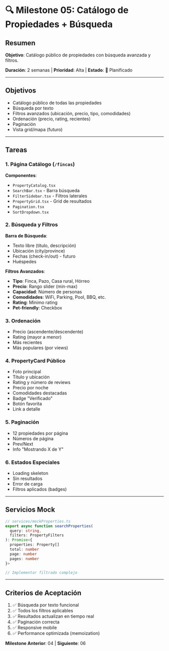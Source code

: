 # 🔍 Milestone 05: Catálogo de Propiedades + Búsqueda

## Resumen
**Objetivo**: Catálogo público de propiedades con búsqueda avanzada y filtros.

**Duración**: 2 semanas | **Prioridad**: Alta | **Estado**: 📅 Planificado

---

## Objetivos
- Catálogo público de todas las propiedades
- Búsqueda por texto
- Filtros avanzados (ubicación, precio, tipo, comodidades)
- Ordenación (precio, rating, recientes)
- Paginación
- Vista grid/mapa (futuro)

---

## Tareas

### 1. Página Catálogo (`/fincas`)
**Componentes**:
- `PropertyCatalog.tsx`
- `SearchBar.tsx` - Barra búsqueda
- `FilterSidebar.tsx` - Filtros laterales
- `PropertyGrid.tsx` - Grid de resultados
- `Pagination.tsx`
- `SortDropdown.tsx`

### 2. Búsqueda y Filtros
**Barra de Búsqueda**:
- Texto libre (título, descripción)
- Ubicación (city/province)
- Fechas (check-in/out) - futuro
- Huéspedes

**Filtros Avanzados**:
- **Tipo**: Finca, Pazo, Casa rural, Hórreo
- **Precio**: Rango slider (min-max)
- **Capacidad**: Número de personas
- **Comodidades**: WiFi, Parking, Pool, BBQ, etc.
- **Rating**: Mínimo rating
- **Pet-friendly**: Checkbox

### 3. Ordenación
- Precio (ascendente/descendente)
- Rating (mayor a menor)
- Más recientes
- Más populares (por views)

### 4. PropertyCard Público
- Foto principal
- Título y ubicación
- Rating y número de reviews
- Precio por noche
- Comodidades destacadas
- Badge "Verificado"
- Botón favorita
- Link a detalle

### 5. Paginación
- 12 propiedades por página
- Números de página
- Prev/Next
- Info "Mostrando X de Y"

### 6. Estados Especiales
- Loading skeleton
- Sin resultados
- Error de carga
- Filtros aplicados (badges)

---

## Servicios Mock
```typescript
// services/mockProperties.ts
export async function searchProperties(
  query: string,
  filters: PropertyFilters
): Promise<{
  properties: Property[]
  total: number
  page: number
  pages: number
}>

// Implementar filtrado complejo
```

---

## Criterios de Aceptación
1. ✅ Búsqueda por texto funcional
2. ✅ Todos los filtros aplicables
3. ✅ Resultados actualizan en tiempo real
4. ✅ Paginación correcta
5. ✅ Responsive mobile
6. ✅ Performance optimizada (memoization)

**Milestone Anterior**: 04 | **Siguiente**: 06

